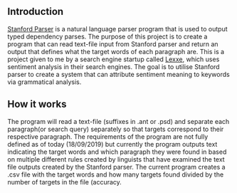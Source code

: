 ## Introduction

[Stanford Parser][1] is a natural language parser program that is used to output typed dependency parses. 
The purpose of this project is to create a program that can read text-file input from Stanford parser and return an output that defines what the target words of each paragraph are. This is a project given to me by a search engine startup called [Lexxe][2], which uses sentiment analysis in their search engines. The goal is to utilise Stanford parser to create a system that can attribute sentiment meaning to keywords via grammatical analysis. 

## How it works

The program will read a text-file (suffixes in .ant or .psd) and separate each paragraph(or search query) separately so that targets correspond to their respective paragraph. The requirements of the program are not fully defined as of today (18/09/2019) but currently the program outputs text indicating the target words and which paragraph they were found in based on multiple different rules created by linguists that have examined the text file outputs created by the Stanford parser. The current program creates a .csv file with the target words and how many targets found divided by the number of targets in the file (accuracy.



[1]: https://nlp.stanford.edu/software/lex-parser.shtml

[2]: https://en.wikipedia.org/wiki/Lexxe